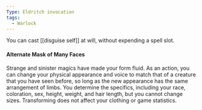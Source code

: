 ```yaml
---
Type: Eldritch invocation
tags:
  - Warlock
---
```

You can cast [[disguise self]] at will, without expending a spell slot.

#### Alternate Mask of Many Faces

Strange and sinister magics have made your form fluid. As an action, you can change your physical appearance and voice to match that of a creature that you have seen before, so long as the new appearance has the same arrangement of limbs. You determine the specifics, including your race, coloration, sex, height, weight, and hair length, but you cannot change sizes. Transforming does not affect your clothing or game statistics.